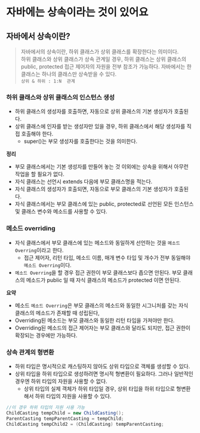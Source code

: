 # 자바에는 상속이라는 것이 있어요

## 자바에서 상속이란?
> 자바에서의 상속이란, 하위 클래스가 상위 클래스를 확장한다는 의미이다.  
> 하위 클래스와 상위 클래스가 상속 관계일 경우, 하위 클래스는 상위 클래스의 public, protected 접근 제어자의 자원을 전부 참조가 가능하다.
> 자바에서는 한 클래스는 하나의 클래스만 상속받을 수 있다.  
> `상위 & 하위 : 1:N  관계`

### 하위 클래스와 상위 클래스의 인스턴스 생성
- 하위 클래스의 생성자를 호출하면, 자동으로 상위 클래스의 기본 생성자가 호출된다. 
- 상위 클래스에 인자를 받는 생성자만 있을 경우, 하위 클래스에서 해당 생성자를 직접 호출해야 한다.
  - super()는 부모 생성자를 호출한다는 것을 의미한다.

**정리**
- 부모 클래스에서는 기본 생성자를 만들어 놓는 것 이외에는 상속을 위해서 아무런 작업을 할 필요가 없다.
- 자식 클래스는 선언시 extends 다음에 부모 클래스명을 적는다.
- 자식 클래스의 생성자가 호출되면, 자동으로 부모 클래스의 기본 생성자가 호출된다.
- 자식 클래스에서는 부모 클래스에 있는 public, protected로 선언된 모든 인스턴스 및 클래스 변수와 메소드를 사용할 수 있다.

### 메소드 overriding
- 자식 클래스에서 부모 클래스에 있는 메소드와 동일하게 선언하는 것을 `메소드 Overring`이라고 한다.
  - 접근 제어자, 리턴 타입, 메소드 이름, 매개 변수 타입 및 개수가 전부 동일해야 `메소드 Overring`이다.
- `메소드 Overring`을 할 경우 접근 권한이 부모 클래스보다 좁으면 안된다. 부모 클래스의 메소드가 public 일 때 자식 클래스의 메소드가 protected 이면 안된다.

**요약**
- 메소드 `메소드 Overring`은 부모 클래스의 메소드와 동일한 시그니처를 갖는 자식 클래스의 메소드가 존재할 때 성립된다,
- Overriding된 메소드는 부모 클래스와 동일한 리턴 타입을 가져야만 한다.
- Overriding된 메소드의 접근 제어자는 부모 클래스와 달라도 되지만, 접근 권한이 확장되는 경우에만 가능하다.

### 상속 관계의 형변환
- 하위 타입은 명시적으로 캐스팅하지 않아도 상위 타입으로 객체를 생성할 수 있다.
- 상위 타입을 하위 타입으로 생성하려면 명시적 형변환이 필요하다. 그러나 일반적인 경우엔 하위 타입의 자원을 사용할 수 없다.
  - 상위 타입의 실제 객체가 하위 타입일 경우, 상위 타입을 하위 타입으로 형변환해서 하위 타입의 자원을 사용할 수 있다.

```java
//이 경우 하위 타입의 자원 사용 가능
ChildCasting tempChild = new ChildCasting();
ParentCasting tempParentCasting = tempChild;
ChildCasting tempChild2 = (ChildCasting) tempParentCasting;
```